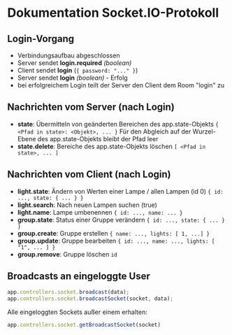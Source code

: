 # Dokumentation Socket.IO-Protokoll

## Login-Vorgang

-   Verbindungsaufbau abgeschlossen
-   Server sendet **login.required** *(boolean)*
-   Client sendet **login** (`{ password: "..." }`)
-   Server sendet **login** *(boolean)* - Erfolg
-   bei erfolgreichem Login teilt der Server den Client dem Room "login" zu

## Nachrichten vom Server (nach Login)

-   **state**: Übermitteln von geänderten Bereichen des app.state-Objekts
    `{ <Pfad in state>: <Objekt>, ... }`
    Für den Abgleich auf der Wurzel-Ebene des app.state-Objekts bleibt der Pfad leer
-   **state.delete**: Bereiche des app.state-Objekts löschen
    `[ <Pfad in state>, ... ]`

## Nachrichten vom Client (nach Login)

-   **light.state**: Ändern von Werten einer Lampe / allen Lampen (id 0)
    `{ id: ..., state: { ... } }`
-   **light.search**: Nach neuen Lampen suchen (true)
-   **light.name**: Lampe umbenennen
    `{ id: ..., name: ... }`
-   **group.state**: Status einer Gruppe verändern
    `{ id: ..., state: { ... } }`
-   **group.create**: Gruppe erstellen
    `{ name: ..., lights: [ 1, ...] }`
-   **group.update**: Gruppe bearbeiten
    `{ id: ..., name: ..., lights: [ "1", ... ] }`
-   **group.remove**: Gruppe löschen
    `id`

## Broadcasts an eingeloggte User

```js
app.controllers.socket.broadcast(data);
app.controllers.socket.broadcastSocket(socket, data);
```

Alle eingeloggten Sockets außer einem erhalten:

```js
app.controllers.socket.getBroadcastSocket(socket)
```